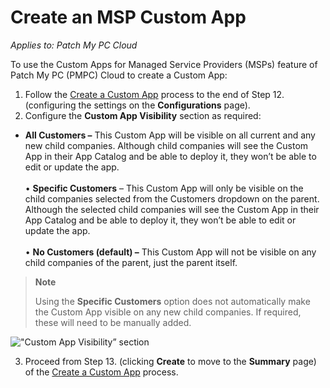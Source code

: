 # Create an MSP Custom App

_Applies to: Patch My PC Cloud_

To use the Custom Apps for Managed Service Providers (MSPs) feature of Patch My PC (PMPC) Cloud to create a Custom App:

1. Follow the [Create a Custom App](../../custom-apps/create-a-custom-app/) process to the end of Step 12. (configuring the settings on the **Configurations** page).
2. Configure the **Custom App Visibility** section as required:

* **All Customers –** This Custom App will be visible on all current and any new child companies. Although child companies will see the Custom App in their App Catalog and be able to deploy it, they won’t be able to edit or update the app.\
  \
  • **Specific Customers** – This Custom App will only be visible on the child companies selected from the Customers dropdown on the parent. Although the selected child companies will see the Custom App in their App Catalog and be able to deploy it, they won’t be able to edit or update the app.\
  \
  • **No Customers (default) –** This Custom App will not be visible on any child companies of the parent, just the parent itself.

> **Note**
>
> Using the **Specific Customers** option does not automatically make the Custom App visible on any new child companies. If required, these will need to be manually added.

!["Custom App Visibility” section](../../../.gitbook/assets/image-\(345\).png)

3. Proceed from Step 13. (clicking **Create** to move to the **Summary** page) of the [Create a Custom App](../../custom-apps/create-a-custom-app/) process.
